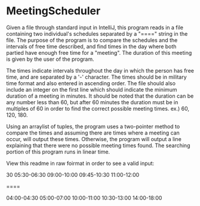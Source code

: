 # MeetingScheduler

Given a file through standard input in IntelliJ, this program reads in a file containing two individual's schedules separated by a "====" string in the file. The purpose of the program is to compare the schedules and the intervals of free time described, and find times in the day where both partied have enough free time for a "meeting". The duration of this meeting is given by the user of the program.

The times indicate intervals throughout the day in which the person has free time, and are separated by a '-' character.
The times should be in military time format and also entered in ascending order. 
The file should also include an integer on the first line which should indicate the minimum duration of a meeting in minutes.
It should be noted that the duration can be any number less than 60, but after 60 minutes the duration must be in multiples of 60 in order to find the correct possible meeting times. 
ex.) 60, 120, 180.




Using an arraylist of tuples, the program uses a two-pointer method to compare the times and assuming there are times where a meeting can occur, will output these times. Otherwise, the program will output a line explaining that there were no possible meeting times found.
The searching portion of this program runs in linear time. 


View this readme in raw foirmat in order to see a valid input: 

30
05:30-06:30
09:00-10:00
09:45-10:30
11:00-12:00

====

04:00-04:30
05:00-07:00
10:00-11:00
10:30-13:00
14:00-18:00
